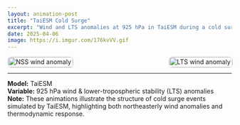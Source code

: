 ```yaml
---
layout: animation-post
title: "TaiESM Cold Surge"
excerpt: "Wind and LTS anomalies at 925 hPa in TaiESM during a cold surge event."
date: 2025-04-06
image: https://i.imgur.com/176kvVV.gif
---
```


<style>
.img-row {
  display: flex;
  justify-content: space-between;
  gap: 1rem;
}
.img-row img {
  width: 100%;
  height: auto;
  border: 1px solid #ddd;
  border-radius: 8px;
}
</style>

<div class="img-row">
  <div>
    <img src="https://i.imgur.com/176kvVV.gif" alt="NSS wind anomaly">
  </div>
  <div>
    <img src="https://i.imgur.com/x6uu4BM.gif" alt="LTS wind anomaly">
  </div>
</div>

---

**Model:** TaiESM  
**Variable:** 925 hPa wind & lower-tropospheric stability (LTS) anomalies  
**Note:** These animations illustrate the structure of cold surge events simulated by TaiESM, highlighting both northeasterly wind anomalies and thermodynamic response.
